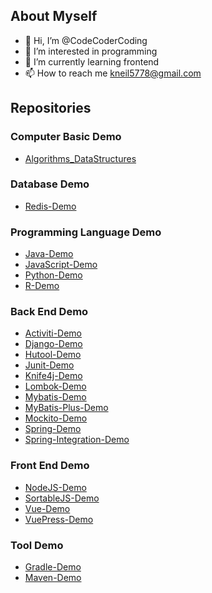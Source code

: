## About Myself
- 👋 Hi, I’m @CodeCoderCoding
- 👀 I’m interested in programming
- 🌱 I’m currently learning frontend
- 📫 How to reach me kneil5778@gmail.com

<!---
CodeCoderCoding/CodeCoderCoding is a ✨ special ✨ repository because its `README.md` (this file) appears on your GitHub profile.
You can click the Preview link to take a look at your changes.
--->

## Repositories
### Computer Basic Demo
- [Algorithms_DataStructures](https://github.com/CodeCoderCoding/Algorithms_DataStructures)

### Database Demo
- [Redis-Demo](https://github.com/CodeCoderCoding/Redis-Demo)

### Programming Language Demo
- [Java-Demo](https://github.com/CodeCoderCoding/Java-Demo)
- [JavaScript-Demo](https://github.com/CodeCoderCoding/JavaScript-Demo)
- [Python-Demo](https://github.com/CodeCoderCoding/Python-Demo)
- [R-Demo](https://github.com/CodeCoderCoding/R-Demo)

### Back End Demo
- [Activiti-Demo](https://github.com/CodeCoderCoding/Activiti-Demo)
- [Django-Demo](https://github.com/CodeCoderCoding/Django-Demo)
- [Hutool-Demo](https://github.com/CodeCoderCoding/Hutool-Demo)
- [Junit-Demo](https://github.com/CodeCoderCoding/Junit-Demo)
- [Knife4j-Demo](https://github.com/CodeCoderCoding/Knife4j-Demo)
- [Lombok-Demo](https://github.com/CodeCoderCoding/Lombok-Demo)
- [Mybatis-Demo](https://github.com/CodeCoderCoding/Mybatis-Demo)
- [MyBatis-Plus-Demo](https://github.com/CodeCoderCoding/MyBatis-Plus-Demo)
- [Mockito-Demo](https://github.com/CodeCoderCoding/Mockito-Demo)
- [Spring-Demo](https://github.com/CodeCoderCoding/Spring-Demo)
- [Spring-Integration-Demo](https://github.com/CodeCoderCoding/Spring-Integration-Demo)

### Front End Demo
- [NodeJS-Demo](https://github.com/CodeCoderCoding/NodeJS-Demo)
- [SortableJS-Demo](https://github.com/CodeCoderCoding/SortableJS-Demo)
- [Vue-Demo](https://github.com/CodeCoderCoding/Vue-Demo)
- [VuePress-Demo](https://github.com/CodeCoderCoding/VuePress-Demo)

### Tool Demo
- [Gradle-Demo](https://github.com/CodeCoderCoding/Gradle-Demo)
- [Maven-Demo](https://github.com/CodeCoderCoding/Maven-Demo)
